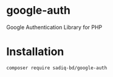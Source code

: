 <p align="left"> <img src="https://api.sadiq.us.to/app/github/repo/google-auth/views" alt="" /> </p>

# google-auth
Google Authentication Library for PHP

# Installation
<code>composer require sadiq-bd/google-auth</code>
